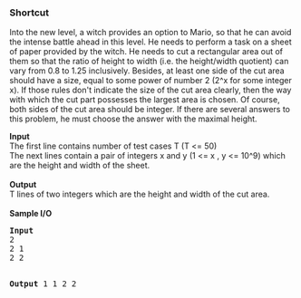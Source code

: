 <h3>Shortcut</h3>
<p>Into the new level, a witch provides an option to Mario, so that he can avoid the intense battle ahead in this level. He needs to perform a task on a sheet of paper provided by the witch. He needs to cut a rectangular area out of them so that the ratio of height to width (i.e. the height/width quotient) can vary from 0.8 to 1.25 inclusively. Besides, at least one side of the cut area should have a size, equal to some power of number 2 (2^x for some integer x). If those rules don't indicate the size of the cut area clearly, then the way with which the cut part possesses the largest area is chosen. Of course, both sides of the cut area should be integer. If there are several answers to this problem, he must choose the answer with the maximal height.</p>
<p><strong>Input</strong><br> The first line contains number of test cases T (T &lt;= 50) <br> The next lines contain a pair of integers x and y (1 &lt;= x , y &lt;= 10^9) which are the height and width of the sheet.<br> <br> <strong>Output</strong><br> T lines of two integers which are the height and width of the cut area.<br> <br> <strong>Sample I/O </strong></p>
<p><strong>
</strong></p><pre><strong>Input
<span style="font-weight: normal;">2
2 1
2 2</span>

Output
<span style="font-weight: normal;">1 1
2 2</span>
</strong></pre><strong>
</strong><p></p>
<p>&nbsp;</p>
<p>&nbsp;</p>